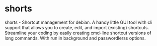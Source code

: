 # shorts
shorts - Shortcut management for debian. A handy little GUI tool with cli support that allows you to create, edit, and import (existing) shortcuts. Streamline your coding by easily creating cmd-line shortcut versions of long commands. With run in background and passwordlerss options.
